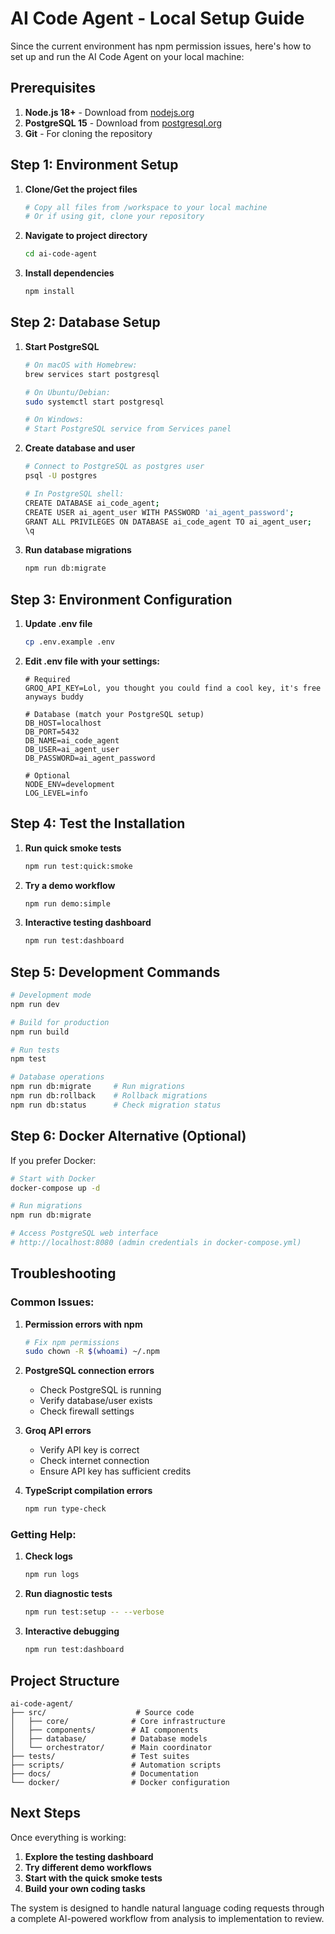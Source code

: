 # AI Code Agent - Local Setup Guide

Since the current environment has npm permission issues, here's how to set up and run the AI Code Agent on your local machine:

## Prerequisites

1. **Node.js 18+** - Download from [nodejs.org](https://nodejs.org)
2. **PostgreSQL 15** - Download from [postgresql.org](https://postgresql.org)
3. **Git** - For cloning the repository

## Step 1: Environment Setup

1. **Clone/Get the project files**
   ```bash
   # Copy all files from /workspace to your local machine
   # Or if using git, clone your repository
   ```

2. **Navigate to project directory**
   ```bash
   cd ai-code-agent
   ```

3. **Install dependencies**
   ```bash
   npm install
   ```

## Step 2: Database Setup

1. **Start PostgreSQL**
   ```bash
   # On macOS with Homebrew:
   brew services start postgresql
   
   # On Ubuntu/Debian:
   sudo systemctl start postgresql
   
   # On Windows:
   # Start PostgreSQL service from Services panel
   ```

2. **Create database and user**
   ```bash
   # Connect to PostgreSQL as postgres user
   psql -U postgres
   
   # In PostgreSQL shell:
   CREATE DATABASE ai_code_agent;
   CREATE USER ai_agent_user WITH PASSWORD 'ai_agent_password';
   GRANT ALL PRIVILEGES ON DATABASE ai_code_agent TO ai_agent_user;
   \q
   ```

3. **Run database migrations**
   ```bash
   npm run db:migrate
   ```

## Step 3: Environment Configuration

1. **Update .env file**
   ```bash
   cp .env.example .env
   ```

2. **Edit .env file with your settings:**
   ```env
   # Required
   GROQ_API_KEY=Lol, you thought you could find a cool key, it's free anyways buddy
   
   # Database (match your PostgreSQL setup)
   DB_HOST=localhost
   DB_PORT=5432
   DB_NAME=ai_code_agent
   DB_USER=ai_agent_user
   DB_PASSWORD=ai_agent_password
   
   # Optional
   NODE_ENV=development
   LOG_LEVEL=info
   ```

## Step 4: Test the Installation

1. **Run quick smoke tests**
   ```bash
   npm run test:quick:smoke
   ```

2. **Try a demo workflow**
   ```bash
   npm run demo:simple
   ```

3. **Interactive testing dashboard**
   ```bash
   npm run test:dashboard
   ```

## Step 5: Development Commands

```bash
# Development mode
npm run dev

# Build for production
npm run build

# Run tests
npm test

# Database operations
npm run db:migrate     # Run migrations
npm run db:rollback    # Rollback migrations
npm run db:status      # Check migration status
```

## Step 6: Docker Alternative (Optional)

If you prefer Docker:

```bash
# Start with Docker
docker-compose up -d

# Run migrations
npm run db:migrate

# Access PostgreSQL web interface
# http://localhost:8080 (admin credentials in docker-compose.yml)
```

## Troubleshooting

### Common Issues:

1. **Permission errors with npm**
   ```bash
   # Fix npm permissions
   sudo chown -R $(whoami) ~/.npm
   ```

2. **PostgreSQL connection errors**
   - Check PostgreSQL is running
   - Verify database/user exists
   - Check firewall settings

3. **Groq API errors**
   - Verify API key is correct
   - Check internet connection
   - Ensure API key has sufficient credits

4. **TypeScript compilation errors**
   ```bash
   npm run type-check
   ```

### Getting Help:

1. **Check logs**
   ```bash
   npm run logs
   ```

2. **Run diagnostic tests**
   ```bash
   npm run test:setup -- --verbose
   ```

3. **Interactive debugging**
   ```bash
   npm run test:dashboard
   ```

## Project Structure

```
ai-code-agent/
├── src/                    # Source code
│   ├── core/              # Core infrastructure
│   ├── components/        # AI components
│   ├── database/          # Database models
│   └── orchestrator/      # Main coordinator
├── tests/                 # Test suites
├── scripts/               # Automation scripts
├── docs/                  # Documentation
└── docker/                # Docker configuration
```

## Next Steps

Once everything is working:

1. **Explore the testing dashboard**
2. **Try different demo workflows**
3. **Start with the quick smoke tests**
4. **Build your own coding tasks**

The system is designed to handle natural language coding requests through a complete AI-powered workflow from analysis to implementation to review.
